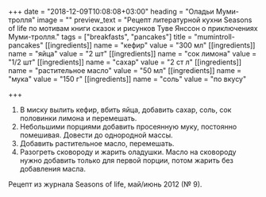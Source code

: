 +++
date = "2018-12-09T10:08:08+03:00"
heading = "Оладьи Муми-тролля"
image = ""
preview_text = "Рецепт литературной кухни Seasons of life по мотивам книги сказок и рисунков Туве Янссон о приключениях Муми-тролля."
tags = ["breakfasts", "pancakes"]
title = "mumintroll-pancakes"
[[ingredients]]
name = "кефир"
value = "300 мл"
[[ingredients]]
name = "яйца"
value = "2 шт"
[[ingredients]]
name = "сок лимона"
value = "1/2 шт"
[[ingredients]]
name = "сахар"
value = "2 ст л"
[[ingredients]]
name = "растительное масло"
value = "50 мл"
[[ingredients]]
name = "мука"
value = "150 г"
[[ingredients]]
name = "соль"
value = "по вкусу"

+++
1. В миску вылить кефир, вбить яйца, добавить сахар, соль, сок половинки лимона и перемешать.
2. Небольшими порциями добавить просеянную муку, постоянно помешивая. Довести до однородной массы.
3. Добавить растительное масло, перемешать.
4. Разогреть сковороду и жарить оладушки. Масло на сковороду нужно добавить только для первой порции, потом жарить без добавления масла.

Рецепт из журнала Seasons of life, май/июнь 2012 (№ 9).